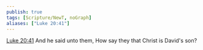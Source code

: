 ```yaml
---
publish: true
tags: [Scripture/NewT, noGraph]
aliases: ["Luke 20:41"]
---
```

[Luke 20:41](https://churchofjesuschrist.org/study/scriptures/nt/luke/20?lang=eng&id=p41#p41) And he said unto them, How say they that Christ is David's son?
